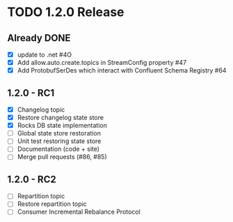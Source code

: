# TODO 1.2.0 Release

## Already DONE
- [X] update to .net #4O
- [X] Add allow.auto.create.topics in StreamConfig property #47
- [X] Add ProtobufSerDes which interact with Confluent Schema Registry #64

## 1.2.0 - RC1
- [X] Changelog topic
- [X] Restore changelog state store
- [X] Rocks DB state implementation
- [ ] Global state store restoration
- [ ] Unit test restoring state store
- [ ] Documentation (code + site)
- [ ] Merge pull requests (#86, #85)

## 1.2.0 - RC2
- [ ] Repartition topic
- [ ] Restore repartition topic
- [ ] Consumer Incremental Rebalance Protocol
